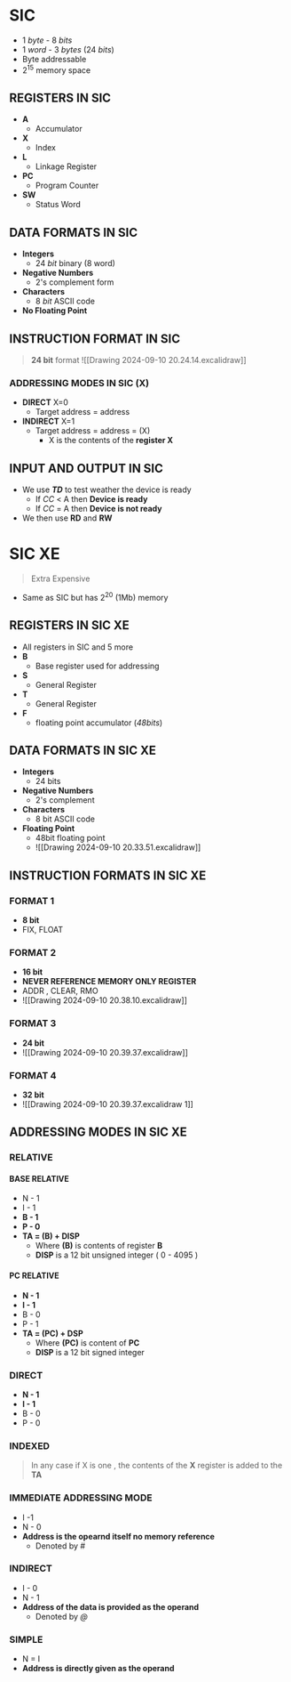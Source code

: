 # SIC
- 1 *byte* - 8 *bits*
- 1 *word* - 3 *bytes* (24 *bits*)
- Byte addressable
- $2^{15}$ memory space
## REGISTERS IN SIC
- **A**
	- Accumulator
- **X**
	- Index
- **L**
	- Linkage Register
- **PC**
	- Program Counter
- **SW**
	- Status Word
## DATA FORMATS IN SIC
- **Integers**
	- 24 *bit* binary (8 word)
- **Negative Numbers**
	- 2's complement form
- **Characters**
	- 8 *bit* ASCII code
- **No Floating Point**
## INSTRUCTION FORMAT IN SIC
> **24 bit** format
![[Drawing 2024-09-10 20.24.14.excalidraw]]
### ADDRESSING MODES IN SIC (**X**)
- **DIRECT** X=0
	- Target address = address
- **INDIRECT** X=1
	- Target address  = address = (X)
		- X is the contents of the **register X**
## INPUT AND OUTPUT IN SIC
- We use ***TD*** to test weather the device is ready
	- If *CC* < A then **Device is ready**
	- If *CC* = A then **Device is not ready**
- We then use **RD** and **RW**
# SIC XE
> Extra Expensive
- Same as SIC but has $2^{20}$ (1Mb) memory
## REGISTERS IN SIC XE
- All registers in SIC and 5 more
- **B**
	- Base register used for addressing
- **S**
	- General Register
- **T**
	- General Register
- **F**
	-  floating point  accumulator (*48bits*)
## DATA FORMATS IN SIC XE
- **Integers** 
	- 24 bits
- **Negative Numbers**
	- 2's complement
- **Characters**
	- 8 bit ASCII code
- **Floating Point**
	- 48bit floating point
	- ![[Drawing 2024-09-10 20.33.51.excalidraw]]
## INSTRUCTION FORMATS IN SIC XE
### FORMAT 1
- **8 bit**
- FIX, FLOAT
### FORMAT 2
- **16 bit**
- **NEVER REFERENCE MEMORY ONLY REGISTER**
- ADDR , CLEAR, RMO
- ![[Drawing 2024-09-10 20.38.10.excalidraw]]
### FORMAT 3
- **24 bit**
- ![[Drawing 2024-09-10 20.39.37.excalidraw]]
### FORMAT 4
- **32 bit**
- ![[Drawing 2024-09-10 20.39.37.excalidraw 1]]
## ADDRESSING MODES IN SIC XE
### RELATIVE
#### BASE RELATIVE
- N - 1
- I - 1
- **B - 1**
- **P - 0**
- **TA = (B) + DISP**
	- Where **(B)** is contents of register **B**
	- **DISP** is a 12 bit unsigned integer ( 0 - 4095 )
#### PC RELATIVE
- **N - 1**
- **I - 1**
- B - 0
- P - 1
- **TA = (PC) + DSP**
	- Where **(PC)** is content of **PC**
	- **DISP** is a 12 bit signed integer
### DIRECT
- **N - 1**
- **I - 1**
- B - 0
- P - 0 
### INDEXED
> In any case if X is one , the contents of the **X** register is added to the **TA**
### IMMEDIATE ADDRESSING MODE
- I -1 
- N - 0
- **Address is the opearnd itself no memory reference**
	- Denoted by *#*   
### INDIRECT
- I - 0
- N - 1
- **Address of the data is provided as the operand**
	- Denoted by *@* 
### SIMPLE
- N = I
- **Address is directly given as the operand**
